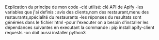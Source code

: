 Explication du principe de mon code
-clé utilisé: clé API de Apify 
-les variables que j'ai definis : avis des clients,nom des restaurant,menu des restaurants,spécialité du restaurants
-les réponses du resultats sont générées dans le fichier html
-pour l'executer on a besoin d'installer les dépendances suivantes en executant la commande : pip install apify-client requests
-on doit aussi installer python3

